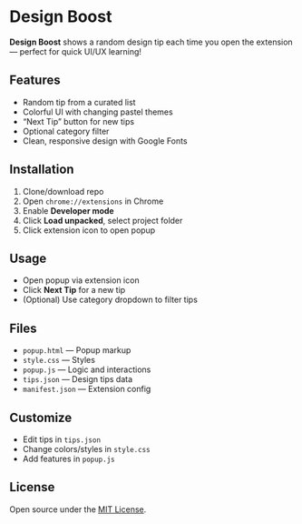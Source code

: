 # Design Boost

**Design Boost** shows a random design tip each time you open the extension — perfect for quick UI/UX learning!

## Features
- Random tip from a curated list
- Colorful UI with changing pastel themes
- “Next Tip” button for new tips
- Optional category filter
- Clean, responsive design with Google Fonts

## Installation
1. Clone/download repo  
2. Open `chrome://extensions` in Chrome  
3. Enable **Developer mode**  
4. Click **Load unpacked**, select project folder  
5. Click extension icon to open popup

## Usage
- Open popup via extension icon  
- Click **Next Tip** for a new tip  
- (Optional) Use category dropdown to filter tips

## Files
- `popup.html` — Popup markup  
- `style.css` — Styles  
- `popup.js` — Logic and interactions  
- `tips.json` — Design tips data  
- `manifest.json` — Extension config

## Customize
- Edit tips in `tips.json`  
- Change colors/styles in `style.css`  
- Add features in `popup.js`

## License
Open source under the [MIT License](LICENSE).
